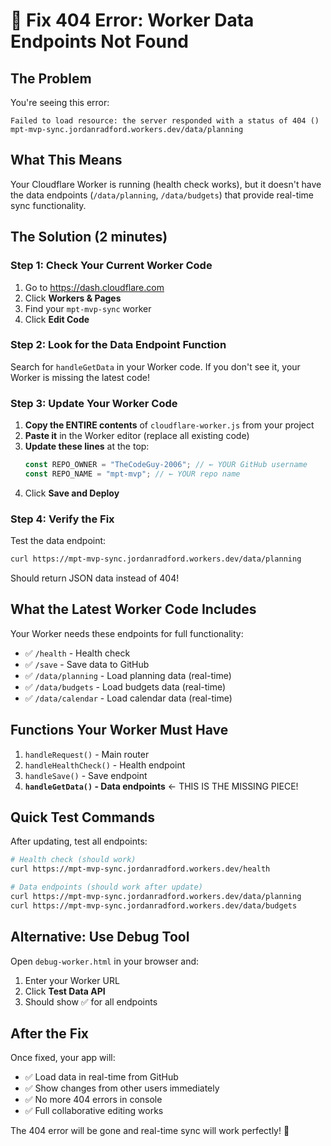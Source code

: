 # 🔧 Fix 404 Error: Worker Data Endpoints Not Found

## The Problem

You're seeing this error:

```
Failed to load resource: the server responded with a status of 404 ()
mpt-mvp-sync.jordanradford.workers.dev/data/planning
```

## What This Means

Your Cloudflare Worker is running (health check works), but it doesn't have the data endpoints (`/data/planning`, `/data/budgets`) that provide real-time sync functionality.

## The Solution (2 minutes)

### Step 1: Check Your Current Worker Code

1. Go to https://dash.cloudflare.com
2. Click **Workers & Pages**
3. Find your `mpt-mvp-sync` worker
4. Click **Edit Code**

### Step 2: Look for the Data Endpoint Function

Search for `handleGetData` in your Worker code. If you don't see it, your Worker is missing the latest code!

### Step 3: Update Your Worker Code

1. **Copy the ENTIRE contents** of `cloudflare-worker.js` from your project
2. **Paste it** in the Worker editor (replace all existing code)
3. **Update these lines** at the top:
   ```javascript
   const REPO_OWNER = "TheCodeGuy-2006"; // ← YOUR GitHub username
   const REPO_NAME = "mpt-mvp"; // ← YOUR repo name
   ```
4. Click **Save and Deploy**

### Step 4: Verify the Fix

Test the data endpoint:

```bash
curl https://mpt-mvp-sync.jordanradford.workers.dev/data/planning
```

Should return JSON data instead of 404!

## What the Latest Worker Code Includes

Your Worker needs these endpoints for full functionality:

- ✅ `/health` - Health check
- ✅ `/save` - Save data to GitHub
- ✅ `/data/planning` - Load planning data (real-time)
- ✅ `/data/budgets` - Load budgets data (real-time)
- ✅ `/data/calendar` - Load calendar data (real-time)

## Functions Your Worker Must Have

1. `handleRequest()` - Main router
2. `handleHealthCheck()` - Health endpoint
3. `handleSave()` - Save endpoint
4. **`handleGetData()` - Data endpoints** ← THIS IS THE MISSING PIECE!

## Quick Test Commands

After updating, test all endpoints:

```bash
# Health check (should work)
curl https://mpt-mvp-sync.jordanradford.workers.dev/health

# Data endpoints (should work after update)
curl https://mpt-mvp-sync.jordanradford.workers.dev/data/planning
curl https://mpt-mvp-sync.jordanradford.workers.dev/data/budgets
```

## Alternative: Use Debug Tool

Open `debug-worker.html` in your browser and:

1. Enter your Worker URL
2. Click **Test Data API**
3. Should show ✅ for all endpoints

## After the Fix

Once fixed, your app will:

- ✅ Load data in real-time from GitHub
- ✅ Show changes from other users immediately
- ✅ No more 404 errors in console
- ✅ Full collaborative editing works

The 404 error will be gone and real-time sync will work perfectly! 🚀
